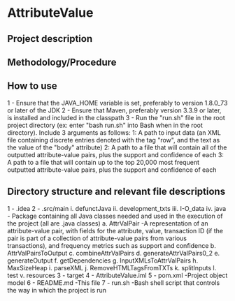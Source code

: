 # AttributeValue

Project description
--------------------------------------



Methodology/Procedure
--------------------------------------


How to use
--------------------------------------
1 - Ensure that the JAVA_HOME variable is set, preferably to version 1.8.0_73 or later of the JDK
2 - Ensure that Maven, preferably version 3.3.9 or later, is installed and included in the classpath
3 - Run the "run.sh" file in the root project directory (ex: enter "bash run.sh" into Bash when in the root directory).
    Include 3 arguments as follows:
    1: A path to input data (an XML file containing discrete entries denoted with the tag "row", and the text as the
       value of the "body" attribute)
    2: A path to a file that will contain all of the outputted attribute-value pairs, plus the support and confidence
       of each
    3: A path to a file that will contain up to the top 20,000 most frequent outputted attribute-value pairs, plus the
       support and confidence of each

Directory structure and relevant file descriptions
--------------------------------------
1 - .idea
2 - .src/main
    i. defunctJava
    ii. development_txts
    iii. I-O_data
    iv. java
        - Package containing all Java classes needed and used in the execution of the project (all are .java classes)
         a. AttrValPair
            -A representation of an attribute-value pair, with fields for the attribute, value, transaction ID (if the
             pair is part of a collection of attribute-value pairs from various transactions), and frequency metrics
             such as support and confidence
         b. AttrValPairsToOutput
         c. combineAttrValPairs
         d. generateAttrValPairs0_2
         e. generateOutput
         f. getDependencies
         g. InputXMLsToAttrValPairs
         h. MaxSizeHeap
         i. parseXML
         j. RemoveHTMLTagsFromTXTs
         k. splitInputs
         l. test
    v. resources
3 - target
4 - AttributeValue.iml
5 - pom.xml
    -Project object model
6 - README.md
    -This file
7 - run.sh
    -Bash shell script that controls the way in which the project is run